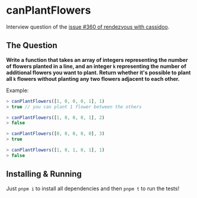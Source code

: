 # canPlantFlowers

Interview question of the [issue #360 of rendezvous with cassidoo](https://buttondown.email/cassidoo/archive/the-things-that-make-you-strange-are-the-things/).

## The Question

**Write a function that takes an array of integers representing the number of flowers planted in a line, and an integer `k` representing the number of additional flowers you want to plant. Return whether it's possible to plant all `k` flowers without planting any two flowers adjacent to each other.**

Example:

```js
> canPlantFlowers([1, 0, 0, 0, 1], 1)
> true // you can plant 1 flower between the others

> canPlantFlowers([1, 0, 0, 0, 1], 2)
> false

> canPlantFlowers([0, 0, 0, 0, 0], 3)
> true

> canPlantFlowers([1, 0, 1, 0, 1], 1)
> false
```

## Installing & Running

Just `pnpm i` to install all dependencies and then `pnpm t` to run the tests!
